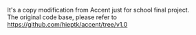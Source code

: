 It's a copy modification from Accent just for school final project.  
The original code base, please refer to https://github.com/hieptk/accent/tree/v1.0
